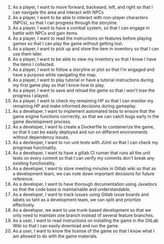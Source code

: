 1. As a player, I want to move forward, backward, left, and right so that I can navigate the area and interact with NPCs
1. As a player, I want to be able to interact with non-player characters (NPCs), so that I can progress through the storyline.
1. As a player, I want to have a combat system, so that I can engage in battle with NPCs and gain items.
1. As a player, I want to read the instructions on features before playing games so that I can play the game without getting lost.
1. As a player, I want to pick up and store the item in inventory so that I can use them later.
1. As a player, I want to be able to view my inventory so that I know I have the items I collected.
1. As a player, I want to follow a storyline or plot so that I'm engaged and have a purpose while navigating the map.
1. As a player, I want to play tutorial or have a tutorial instructions during my first game play so that I know how to play.
1. As a player, I want to save and reload the game so that i won't lose the progress I played.
1. As a player, I want to check my remaining HP so that I can monitor my remaining HP and make informed decisions during gameplay.
1. As a developer, I want to implement automated tests to ensure that the game engine functions corrrectly, so that we can catch bugs early in the game devlelopment process. 
1. As a developer, I want to create a Dockerfile to containerize the game, so that it can be easily deployed and run on different environments without dependency issues.
1. As a devleoper, I want to run unit tests with JUnit so that I can check my progrmas functinality.
1. As a developer, I want to have a gitlab CI runner that runs all the unit tests on every commit so that I can verify my commits don't break any existing functionality.
1. As a developer, I want to store meeting minutes in Gitlab wiki so that as a development team, we can note down important decisions for future reference.
1. As a developer, I want to have thorough documentation using Javadocs so that the code base is maintainable and understandable.
1. As a developer, I want to track issues using Gitlab issue boards and labels so taht as a development team, we can split and priortize effectively.
1. As a developer, we want to use trunk-based development so that we only need to maintain one branch instead of several feature branches.
1. As a user, I want to read instructions on installing the game in the GitLab Wiki so that I can easily download and run the game.
1. As a user, I want to know the license of the game so that I know what I am allowed to do with the game materials.
